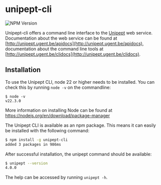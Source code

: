 # unipept-cli

![NPM Version](https://img.shields.io/npm/v/unipept-cli)

Unipept-cli offers a command line interface to the [Unipept](http://unipept.ugent.be) web service.
Documentation about the web service can be found at [http://unipept.ugent.be/apidocs](http://unipept.ugent.be/apidocs), documentation about the command line tools at [http://unipept.ugent.be/clidocs](http://unipept.ugent.be/clidocs).

## Installation

To use the Unipept CLI, node 22 or higher needs to be installed. You can check this by running `node -v` on the commandline:

```
$ node -v
v22.3.0
```

More information on installing Node can be found at https://nodejs.org/en/download/package-manager

The Unipept CLI is available as an npm package. This means it can easily be installed with the following command:

```bash
$ npm install -g unipept-cli
added 3 packages in 986ms
```

After successful installation, the unipept command should be available:

```bash
$ unipept --version
4.0.0
```

The help can be accessed by running `unipept -h`.
